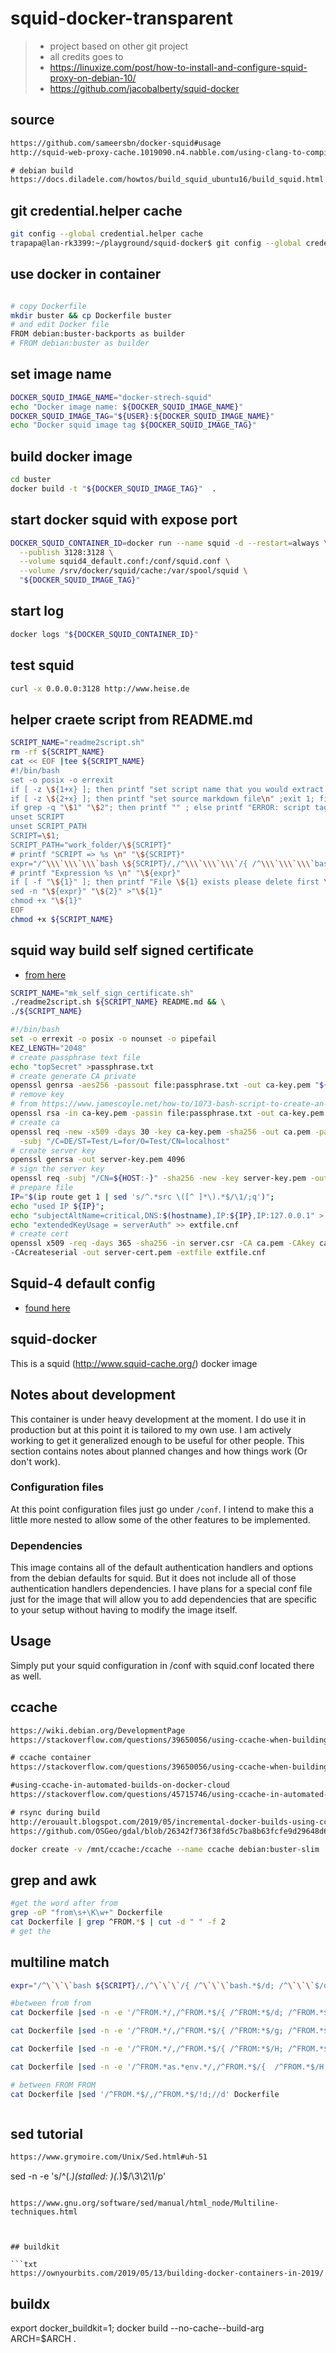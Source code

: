 

# squid-docker-transparent

> - project based on other git project
> - all credits goes to 
> - https://linuxize.com/post/how-to-install-and-configure-squid-proxy-on-debian-10/
> - https://github.com/jacobalberty/squid-docker


## source

```txt
https://github.com/sameersbn/docker-squid#usage
http://squid-web-proxy-cache.1019090.n4.nabble.com/using-clang-to-compile-squid-4-5-td4687235.html#a4687298

# debian build
https://docs.diladele.com/howtos/build_squid_ubuntu16/build_squid.html
```

## git credential.helper cache

```bash
git config --global credential.helper cache
trapapa@lan-rk3399:~/playground/squid-docker$ git config --global credential.helper "cache --timeout=3600"
```


## use docker in container

```bash

# copy Dockerfile
mkdir buster && cp Dockerfile buster
# and edit Docker file
FROM debian:buster-backports as builder
# FROM debian:buster as builder
```

## set image name

```bash
DOCKER_SQUID_IMAGE_NAME="docker-strech-squid"
echo "Docker image name: ${DOCKER_SQUID_IMAGE_NAME}"
DOCKER_SQUID_IMAGE_TAG="${USER}:${DOCKER_SQUID_IMAGE_NAME}"
echo "Docker squid image tag ${DOCKER_SQUID_IMAGE_TAG}"
```


## build docker image

```bash
cd buster
docker build -t "${DOCKER_SQUID_IMAGE_TAG}"  .
```

## start docker squid with expose port

```bash
DOCKER_SQUID_CONTAINER_ID=docker run --name squid -d --restart=always \
  --publish 3128:3128 \
  --volume squid4_default.conf:/conf/squid.conf \
  --volume /srv/docker/squid/cache:/var/spool/squid \
  "${DOCKER_SQUID_IMAGE_TAG}"
```

## start log

```bash
docker logs "${DOCKER_SQUID_CONTAINER_ID}"
```

## test squid

```bash
curl -x 0.0.0.0:3128 http://www.heise.de
```

## helper craete script from README.md

```bash
SCRIPT_NAME="readme2script.sh"
rm -rf ${SCRIPT_NAME}
cat << EOF |tee ${SCRIPT_NAME}
#!/bin/bash
set -o posix -o errexit
if [ -z \${1+x} ]; then printf "set script name that you would extract \n "; exit 1;fi
if [ -z \${2+x} ]; then printf "set source markdown file\n" ;exit 1; fi
if grep -q "\$1" "\$2"; then printf "" ; else printf "ERROR: script tag \$1 NOT exists in \$2\n"; exit 1; fi;
unset SCRIPT
unset SCRIPT_PATH
SCRIPT=\$1;
SCRIPT_PATH="work_folder/\${SCRIPT}"
# printf "SCRIPT => %s \n" "\${SCRIPT}"
expr="/^\\\`\\\`\\\`bash \${SCRIPT}/,/^\\\`\\\`\\\`/{ /^\\\`\\\`\\\`bash.*$/d; /^\\\`\\\`\\\`$/d; p; }"
# printf "Expression %s \n" "\${expr}"
if [ -f "\${1}" ]; then printf "File \${1} exists please delete first \n";exit 1;fi;
sed -n "\${expr}" "\${2}" >"\${1}"
chmod +x "\${1}"
EOF
chmod +x ${SCRIPT_NAME}
```


## squid way build self signed certificate

-  [from here](https://wiki.squid-cache.org/ConfigExamples/Intercept/SslBumpExplicit)


```bash
SCRIPT_NAME="mk_self_sign_certificate.sh"
./readme2script.sh ${SCRIPT_NAME} README.md && \
./${SCRIPT_NAME}
```


```bash mk_self_sign_certificate.sh
#!/bin/bash
set -o errexit -o posix -o nounset -o pipefail
KEZ_LENGTH="2048"
# create passphrase text file
echo "topSecret" >passphrase.txt
# create generate CA private
openssl genrsa -aes256 -passout file:passphrase.txt -out ca-key.pem "${KEZ_LENGTH}"
# remove key
# from https://www.jamescoyle.net/how-to/1073-bash-script-to-create-an-ssl-certificate-key-and-request-csr
openssl rsa -in ca-key.pem -passin file:passphrase.txt -out ca-key.pem
# create ca
openssl req -new -x509 -days 30 -key ca-key.pem -sha256 -out ca.pem -passout file:passphrase.txt\
  -subj "/C=DE/ST=Test/L=for/O=Test/CN=localhost"
# create server key
openssl genrsa -out server-key.pem 4096
# sign the server key
openssl req -subj "/CN=${HOST:-}" -sha256 -new -key server-key.pem -out server.csr
# prepare file
IP="$(ip route get 1 | sed 's/^.*src \([^ ]*\).*$/\1/;q')";
echo "used IP ${IP}";
echo "subjectAltName=critical,DNS:$(hostname),IP:${IP},IP:127.0.0.1" > extfile.cnf
echo "extendedKeyUsage = serverAuth" >> extfile.cnf
# create cert
openssl x509 -req -days 365 -sha256 -in server.csr -CA ca.pem -CAkey ca-key.pem \
-CAcreateserial -out server-cert.pem -extfile extfile.cnf


```



## Squid-4 default config

- [found here](https://wiki.squid-cache.org/Squid-4)


## squid-docker
This is a squid (http://www.squid-cache.org/) docker image

## Notes about development

This container is under heavy development at the moment. I do use it in production but at this point it is tailored
to my own use. I am actively working to get it generalized enough to be useful for other people. This section contains
notes about planned changes and how things work (Or don't work).

### Configuration files
At this point configuration files just go under `/conf`. I intend to make this a little more nested to allow some of the other
features to be implemented.

### Dependencies
This image contains all of the default authentication handlers and options from the debian defaults for squid. But it does not include
all of those authentication handlers dependencies. I have plans for a special conf file just for the image that will allow you to add
dependencies that are specific to your setup without having to modify the image itself.


## Usage

Simply put your squid configuration in /conf with squid.conf located there as well.


## ccache

```txt
https://wiki.debian.org/DevelopmentPage
https://stackoverflow.com/questions/39650056/using-ccache-when-building-inside-of-docker

# ccache container
https://stackoverflow.com/questions/39650056/using-ccache-when-building-inside-of-docker

#using-ccache-in-automated-builds-on-docker-cloud
https://stackoverflow.com/questions/45715746/using-ccache-in-automated-builds-on-docker-cloud

# rsync during build
http://erouault.blogspot.com/2019/05/incremental-docker-builds-using-ccache.html
https://github.com/OSGeo/gdal/blob/26342f736f38fd5c7ba8b63fcfe9d29648d67035/gdal/docker/util.sh#L223:L269

```

```bash
docker create -v /mnt/ccache:/ccache --name ccache debian:buster-slim
```


## grep and awk

```bash
#get the word after from
grep -oP "from\s+\K\w+" Dockerfile 
cat Dockerfile | grep ^FROM.*$ | cut -d " " -f 2
# get the 

```

## multiline match

```bash
expr="/^\`\`\`bash ${SCRIPT}/,/^\`\`\`/{ /^\`\`\`bash.*$/d; /^\`\`\`$/d; p; }"

#between from from
cat Dockerfile |sed -n -e '/^FROM.*/,/^FROM.*$/{ /^FROM:*$/d; /^FROM.*$/d; p; }'

cat Dockerfile |sed -n -e '/^FROM.*/,/^FROM.*$/{ /^FROM:*$/g; /^FROM.*$/d; p; }'

cat Dockerfile |sed -n -e '/^FROM.*/,/^FROM.*$/{ /^FROM:*$/H; /^FROM.*$/H; p; }'

cat Dockerfile |sed -n -e '/^FROM.*as.*env.*/,/^FROM.*$/{  /^FROM.*$/H; p; }'

# between FROM FROM
cat Dockerfile |sed '/^FROM.*$/,/^FROM.*$/!d;//d' Dockerfile 



```

## sed tutorial

```txt
https://www.grymoire.com/Unix/Sed.html#uh-51
```

sed -n -e 's/^\(.*\)\(stalled: \)\(.*\)$/\3\2\1/p'

```

https://www.gnu.org/software/sed/manual/html_node/Multiline-techniques.html



## buildkit

```txt
https://ownyourbits.com/2019/05/13/building-docker-containers-in-2019/
```



## buildx
export docker_buildkit=1; docker build --no-cache--build-arg ARCH=$ARCH .
